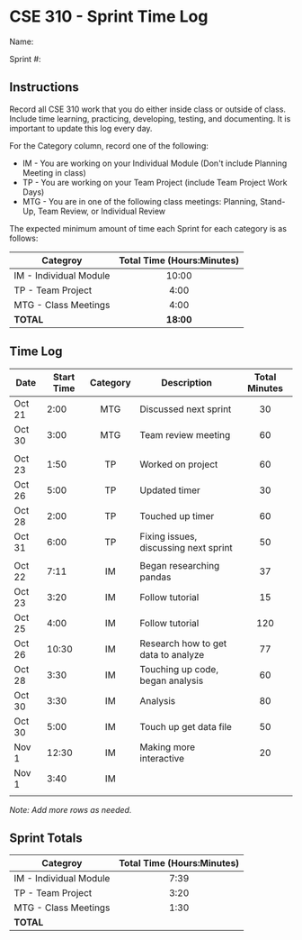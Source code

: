 # CSE 310 - Sprint Time Log

Name:

Sprint #:

## Instructions

Record all CSE 310 work that you do either inside class or outside of class.  Include time learning, practicing, developing, testing, and documenting.  It is important to update this log every day.

For the Category column, record one of the following:
* IM - You are working on your Individual Module (Don't include Planning Meeting in class)
* TP - You are working on your Team Project (include Team Project Work Days)
* MTG - You are in one of the following class meetings: Planning, Stand-Up, Team Review, or Individual Review

The expected minimum amount of time each Sprint for each category is as follows:

|Categroy                       |Total Time (Hours:Minutes)|
|-------------------------------|:------------------------:|
|IM - Individual Module         |          10:00           |
|TP - Team Project              |           4:00           |
|MTG - Class Meetings           |           4:00           |
|**TOTAL**                      |        **18:00**         |

## Time Log

|Date      |Start Time|Category|Description                                 |Total Minutes|
|----------|----------|:------:|--------------------------------------------|:-----------:|
|  Oct 21  |   2:00   |   MTG  |   Discussed next sprint                    |    30       |
|   Oct 30 |   3:00   |   MTG  |     Team review meeting                    |      60     |
|          |          |        |                                            |             |
|  Oct 23  |   1:50   |   TP   |       Worked on project                    |    60       |
|  Oct 26  |   5:00   |   TP   |       Updated timer                        |    30       |
|  Oct 28  |   2:00   |   TP   |      Touched up timer                      |     60      |
|  Oct 31  |   6:00   |   TP   |  Fixing issues, discussing next sprint     |     50      |
|          |          |        |                                            |             |
|  Oct 22  |    7:11  |   IM   |   Began researching pandas                 |     37      |
|  Oct 23  |    3:20  |   IM   |   Follow tutorial                          |     15      |
|  Oct 25  |   4:00   |   IM   |   Follow tutorial                          |     120     |
|  Oct 26  |  10:30   |   IM   |   Research how to get data to analyze      |     77      |
|  Oct 28  |   3:30   |   IM   |    Touching up code, began analysis        |     60      |
|  Oct 30  |   3:30   |   IM   |     Analysis                               |     80      |
|  Oct 30  |   5:00   |   IM   |     Touch up get data file                 |     50      |
|  Nov 1   |   12:30  |   IM   |     Making more interactive                |    20       |
|  Nov 1   |   3:40   |   IM   |                                            |             |
|          |          |        |                                            |             |

_Note: Add more rows as needed._

## Sprint Totals

|Categroy                       |Total Time (Hours:Minutes)|
|-------------------------------|:------------------------:|
|IM - Individual Module         |           7:39           |
|TP - Team Project              |           3:20           |
|MTG - Class Meetings           |           1:30           |
|**TOTAL**                      |                          |
